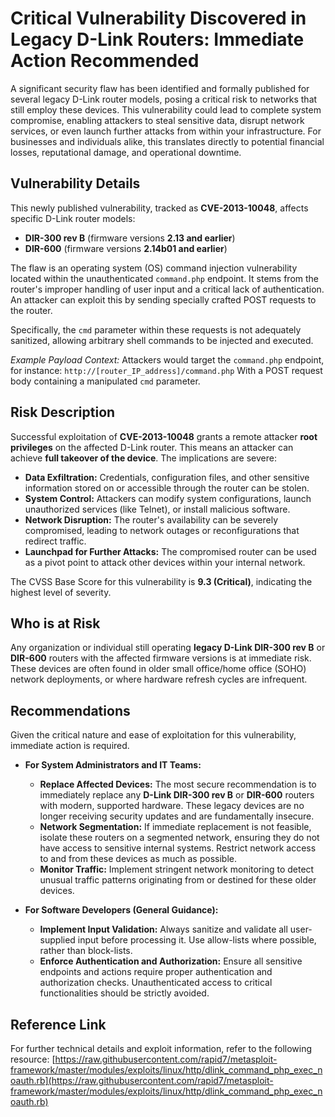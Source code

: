 # Critical Vulnerability Discovered in Legacy D-Link Routers: Immediate Action Recommended

A significant security flaw has been identified and formally published for several legacy D-Link router models, posing a critical risk to networks that still employ these devices. This vulnerability could lead to complete system compromise, enabling attackers to steal sensitive data, disrupt network services, or even launch further attacks from within your infrastructure. For businesses and individuals alike, this translates directly to potential financial losses, reputational damage, and operational downtime.

## Vulnerability Details

This newly published vulnerability, tracked as **CVE-2013-10048**, affects specific D-Link router models:

*   **DIR-300 rev B** (firmware versions **2.13 and earlier**)
*   **DIR-600** (firmware versions **2.14b01 and earlier**)

The flaw is an operating system (OS) command injection vulnerability located within the unauthenticated `command.php` endpoint. It stems from the router's improper handling of user input and a critical lack of authentication. An attacker can exploit this by sending specially crafted POST requests to the router.

Specifically, the `cmd` parameter within these requests is not adequately sanitized, allowing arbitrary shell commands to be injected and executed.

*Example Payload Context:*
Attackers would target the `command.php` endpoint, for instance:
`http://[router_IP_address]/command.php`
With a POST request body containing a manipulated `cmd` parameter.

## Risk Description

Successful exploitation of **CVE-2013-10048** grants a remote attacker **root privileges** on the affected D-Link router. This means an attacker can achieve **full takeover of the device**. The implications are severe:

*   **Data Exfiltration:** Credentials, configuration files, and other sensitive information stored on or accessible through the router can be stolen.
*   **System Control:** Attackers can modify system configurations, launch unauthorized services (like Telnet), or install malicious software.
*   **Network Disruption:** The router's availability can be severely compromised, leading to network outages or reconfigurations that redirect traffic.
*   **Launchpad for Further Attacks:** The compromised router can be used as a pivot point to attack other devices within your internal network.

The CVSS Base Score for this vulnerability is **9.3 (Critical)**, indicating the highest level of severity.

## Who is at Risk

Any organization or individual still operating **legacy D-Link DIR-300 rev B** or **DIR-600** routers with the affected firmware versions is at immediate risk. These devices are often found in older small office/home office (SOHO) network deployments, or where hardware refresh cycles are infrequent.

## Recommendations

Given the critical nature and ease of exploitation for this vulnerability, immediate action is required.

*   **For System Administrators and IT Teams:**
    *   **Replace Affected Devices:** The most secure recommendation is to immediately replace any **D-Link DIR-300 rev B** or **DIR-600** routers with modern, supported hardware. These legacy devices are no longer receiving security updates and are fundamentally insecure.
    *   **Network Segmentation:** If immediate replacement is not feasible, isolate these routers on a segmented network, ensuring they do not have access to sensitive internal systems. Restrict network access to and from these devices as much as possible.
    *   **Monitor Traffic:** Implement stringent network monitoring to detect unusual traffic patterns originating from or destined for these older devices.

*   **For Software Developers (General Guidance):**
    *   **Implement Input Validation:** Always sanitize and validate all user-supplied input before processing it. Use allow-lists where possible, rather than block-lists.
    *   **Enforce Authentication and Authorization:** Ensure all sensitive endpoints and actions require proper authentication and authorization checks. Unauthenticated access to critical functionalities should be strictly avoided.

## Reference Link

For further technical details and exploit information, refer to the following resource:
[https://raw.githubusercontent.com/rapid7/metasploit-framework/master/modules/exploits/linux/http/dlink_command_php_exec_noauth.rb](https://raw.githubusercontent.com/rapid7/metasploit-framework/master/modules/exploits/linux/http/dlink_command_php_exec_noauth.rb)